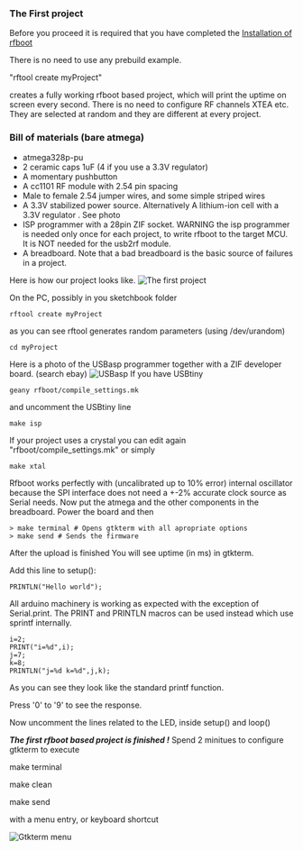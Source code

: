 ### The First project

Before you proceed it is required that you have completed the
[Installation of rfboot](Installation.md)

There is no need to use any prebuild example.

"rftool create myProject"

creates a fully working rfboot based project, which will print the uptime on screen
every second. There is no need to configure RF channels XTEA etc. They are selected at
random and they are different at every project.

### Bill of materials (bare atmega)
- atmega328p-pu
- 2 ceramic caps 1uF (4 if you use a 3.3V regulator)
- A momentary pushbutton
- A cc1101 RF module with 2.54 pin spacing
- Male to female 2.54 jumper wires, and some simple striped wires
- A 3.3V stabilized power source. Alternatively A lithium-ion cell with a 3.3V regulator
. See photo
- ISP programmer with a 28pin ZIF socket. WARNING the isp programmer is needed only once
for each project, to write rfboot to the target MCU. It is NOT needed for the usb2rf module.
- A breadboard. Note that a bad breadboard is the basic source of failures in a project.

Here is how our project looks like.
![The first project](https://github.com/pkarsy/rfboot/blob/master/help/files/FirstRfbootProject.jpg)

On the PC, possibly in you sketchbook folder
```
rftool create myProject
```
as you can see rftool generates random parameters (using /dev/urandom)
```
cd myProject
```
Here is a photo of the USBasp programmer together with a ZIF developer board. (search ebay)
![USBasp](https://github.com/pkarsy/rfboot/blob/master/help/files/usbasp.jpg)
If you have USBtiny
```
geany rfboot/compile_settings.mk
```
and uncomment the USBtiny line
```
make isp
```
If your project uses a crystal you can edit again "rfboot/compile_settings.mk" or simply
```
make xtal
```
Rfboot works perfectly with (uncalibrated up to 10% error) internal oscillator because the SPI
interface does not need a +-2% accurate clock source as Serial needs.
Now put the atmega and the other components in the breadboard.
Power the board and then
```
> make terminal # Opens gtkterm with all apropriate options
> make send # Sends the firmware
```
After the upload is finished
You will see uptime (in ms) in gtkterm.

Add this line to setup():
```
PRINTLN("Hello world");
```
All arduino machinery is working as expected with the exception of Serial.print. The
PRINT and PRINTLN macros can be used instead which use sprintf internally.
```
i=2;
PRINT("i=%d",i);
j=7;
k=8;
PRINTLN("j=%d k=%d",j,k);
```
As you can see they look like the standard printf function.

Press '0' to '9' to see the response.

Now uncomment the lines related to the LED, inside setup()
and loop()

***The first rfboot based project is finished !***
Spend 2 minitues to configure gtkterm to execute

make terminal

make clean

make send

with a menu entry, or keyboard shortcut

![Gtkterm menu](https://github.com/pkarsy/rfboot/blob/master/help/files/MenuEntry.png)

